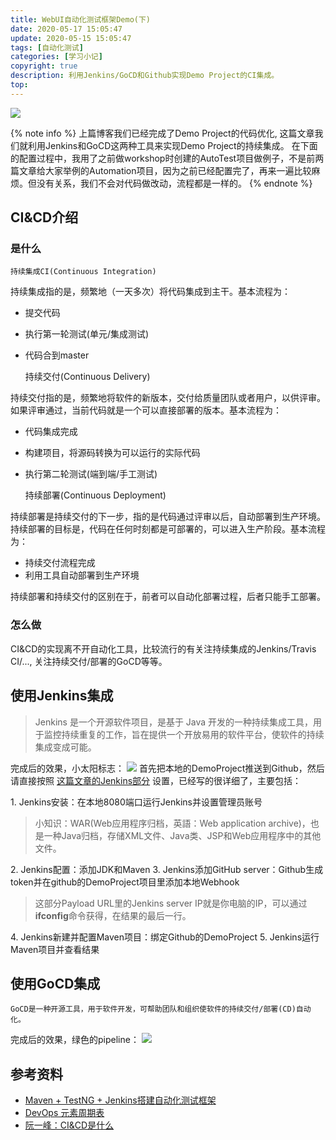 ```yaml
---
title: WebUI自动化测试框架Demo(下)
date: 2020-05-17 15:05:47
update: 2020-05-15 15:05:47
tags: [自动化测试]
categories: [学习小记]
copyright: true
description: 利用Jenkins/GoCD和Github实现Demo Project的CI集成。
top:
---
```


<img src="https://i.loli.net/2020/05/19/dKSi3gZFTJchr6P.png" >

{% note info %}
上篇博客我们已经完成了Demo Project的代码优化, 这篇文章我们就利用Jenkins和GoCD这两种工具来实现Demo Project的持续集成。
在下面的配置过程中，我用了之前做workshop时创建的AutoTest项目做例子，不是前两篇文章给大家举例的Automation项目，因为之前已经配置完了，再来一遍比较麻烦。但没有关系，我们不会对代码做改动，流程都是一样的。
{% endnote %}

## CI&CD介绍
### 是什么
    持续集成CI(Continuous Integration)

持续集成指的是，频繁地（一天多次）将代码集成到主干。基本流程为：
- 提交代码
- 执行第一轮测试(单元/集成测试)
- 代码合到master


    持续交付(Continuous Delivery)

持续交付指的是，频繁地将软件的新版本，交付给质量团队或者用户，以供评审。如果评审通过，当前代码就是一个可以直接部署的版本。基本流程为：
- 代码集成完成
- 构建项目，将源码转换为可以运行的实际代码
- 执行第二轮测试(端到端/手工测试)



    持续部署(Continuous Deployment)

持续部署是持续交付的下一步，指的是代码通过评审以后，自动部署到生产环境。持续部署的目标是，代码在任何时刻都是可部署的，可以进入生产阶段。基本流程为：
- 持续交付流程完成
- 利用工具自动部署到生产环境

持续部署和持续交付的区别在于，前者可以自动化部署过程，后者只能手工部署。

### 怎么做
CI&CD的实现离不开自动化工具，比较流行的有关注持续集成的Jenkins/Travis CI/..., 关注持续交付/部署的GoCD等等。



## 使用Jenkins集成

>Jenkins 是一个开源软件项目，是基于 Java 开发的一种持续集成工具，用于监控持续重复的工作，旨在提供一个开放易用的软件平台，使软件的持续集成变成可能。

完成后的效果，小太阳标志：
<img src="https://i.loli.net/2020/05/17/Q5FMxDSWvgNUoXB.png" >
首先把本地的DemoProject推送到Github，然后请直接按照 [这篇文章的Jenkins部分](https://www.jianshu.com/p/28b7ae892ed1) 设置，已经写的很详细了，主要包括：

<span id="inline-toc">1.</span> Jenkins安装：在本地8080端口运行Jenkins并设置管理员账号
>小知识：WAR(Web应用程序归档，英語：Web application archive)，也是一种Java归档，存储XML文件、Java类、JSP和Web应用程序中的其他文件。

<span id="inline-toc">2.</span> Jenkins配置：添加JDK和Maven
<span id="inline-toc">3.</span> Jenkins添加GitHub server：Github生成token并在github的DemoProject项目里添加本地Webhook

>这部分Payload URL里的Jenkins server IP就是你电脑的IP，可以通过**ifconfig**命令获得，在结果的最后一行。


<span id="inline-toc">4.</span> Jenkins新建并配置Maven项目：绑定Github的DemoProject
<span id="inline-toc">5.</span> Jenkins运行Maven项目并查看结果

## 使用GoCD集成

    GoCD是一种开源工具，用于软件开发，可帮助团队和组织使软件的持续交付/部署(CD)自动化。

完成后的效果，绿色的pipeline：
<img src="https://i.loli.net/2020/05/26/eKa2fnP1oMQB7WL.png" >

## 参考资料
- [Maven + TestNG + Jenkins搭建自动化测试框架](https://www.jianshu.com/p/28b7ae892ed1)
- [DevOps 元素周期表](https://devops.phodal.com/home)
- [阮一峰：CI&CD是什么](http://www.ruanyifeng.com/blog/2015/09/continuous-integration.html)
